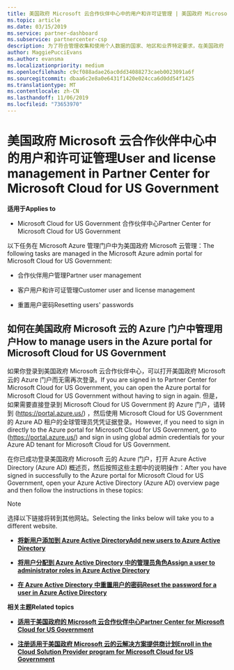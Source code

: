 ```yaml
---
title: 美国政府 Microsoft 云合作伙伴中心中的用户和许可证管理 | 美国政府 Microsoft 云合作伙伴中心
ms.topic: article
ms.date: 03/15/2019
ms.service: partner-dashboard
ms.subservice: partnercenter-csp
description: 为了符合管理收集和使用个人数据的国家、地区和业界特定要求，在美国政府 Microsoft 云合作伙伴中心中尚未提供用户管理功能。 但是，可以在美国政府 Microsoft 云的 Azure 门户中添加和管理用户。
author: MaggiePucciEvans
ms.author: evansma
ms.localizationpriority: medium
ms.openlocfilehash: c9cf088adae26ac0dd34088273caeb0023091a6f
ms.sourcegitcommit: dbaa6c2e8a0e6431f1420e024cca6d0dd54f1425
ms.translationtype: MT
ms.contentlocale: zh-CN
ms.lasthandoff: 11/06/2019
ms.locfileid: "73653970"
---
```

# <a name="user-and-license-management-in-partner-center-for-microsoft-cloud-for-us-government"></a><span data-ttu-id="2a1b2-104">美国政府 Microsoft 云合作伙伴中心中的用户和许可证管理</span><span class="sxs-lookup"><span data-stu-id="2a1b2-104">User and license management in Partner Center for Microsoft Cloud for US Government</span></span>

<span data-ttu-id="2a1b2-105">**适用于**</span><span class="sxs-lookup"><span data-stu-id="2a1b2-105">**Applies to**</span></span>

-  <span data-ttu-id="2a1b2-106">Microsoft Cloud for US Government 合作伙伴中心</span><span class="sxs-lookup"><span data-stu-id="2a1b2-106">Partner Center for Microsoft Cloud for US Government</span></span>

<span data-ttu-id="2a1b2-107">以下任务在 Microsoft Azure 管理门户中为美国政府 Microsoft 云管理：</span><span class="sxs-lookup"><span data-stu-id="2a1b2-107">The following tasks are managed in the Microsoft Azure admin portal for Microsoft Cloud for US Government:</span></span>

- <span data-ttu-id="2a1b2-108">合作伙伴用户管理</span><span class="sxs-lookup"><span data-stu-id="2a1b2-108">Partner user management</span></span>

- <span data-ttu-id="2a1b2-109">客户用户和许可证管理</span><span class="sxs-lookup"><span data-stu-id="2a1b2-109">Customer user and license management</span></span>

- <span data-ttu-id="2a1b2-110">重置用户密码</span><span class="sxs-lookup"><span data-stu-id="2a1b2-110">Resetting users' passwords</span></span>


## <a name="how-to-manage-users-in-the-azure-portal-for-microsoft-cloud-for-us-government"></a><span data-ttu-id="2a1b2-111">如何在美国政府 Microsoft 云的 Azure 门户中管理用户</span><span class="sxs-lookup"><span data-stu-id="2a1b2-111">How to manage users in the Azure portal for Microsoft Cloud for US Government</span></span>

<span data-ttu-id="2a1b2-112">如果你登录到美国政府 Microsoft 云合作伙伴中心，可以打开美国政府 Microsoft 云的 Azure 门户而无需再次登录。</span><span class="sxs-lookup"><span data-stu-id="2a1b2-112">If you are signed in to Partner Center for Microsoft Cloud for US Government, you can open the Azure portal for Microsoft Cloud for US Government without having to sign in again.</span></span> <span data-ttu-id="2a1b2-113">但是，如果需要直接登录到 Microsoft Cloud for US Government 的 Azure 门户，请转到 (https://portal.azure.us/) ，然后使用 Microsoft Cloud for US Government 的 Azure AD 租户的全球管理员凭凭证据登录。</span><span class="sxs-lookup"><span data-stu-id="2a1b2-113">However, if you need to sign in directly to the Azure portal for Microsoft Cloud for US Government, go to (https://portal.azure.us/) and sign in using global admin credentials for your Azure AD tenant for Microsoft Cloud for US Government.</span></span>

<span data-ttu-id="2a1b2-114">在你已成功登录美国政府 Microsoft 云的 Azure 门户，打开 Azure Active Directory (Azure AD) 概述页，然后按照这些主题中的说明操作：</span><span class="sxs-lookup"><span data-stu-id="2a1b2-114">After you have signed in successfully to the Azure portal for Microsoft Cloud for US Government, open your Azure Active Directory (Azure AD) overview page and then follow the instructions in these topics:</span></span>

> [!NOTE]  
> <span data-ttu-id="2a1b2-115">选择以下链接将转到其他网站。</span><span class="sxs-lookup"><span data-stu-id="2a1b2-115">Selecting the links below will take you to a different website.</span></span> 

-  [<span data-ttu-id="2a1b2-116">**将新用户添加到 Azure Active Directory**</span><span class="sxs-lookup"><span data-stu-id="2a1b2-116">**Add new users to Azure Active Directory**</span></span>](https://docs.microsoft.com/azure/active-directory/active-directory-users-create-azure-portal)

-  [<span data-ttu-id="2a1b2-117">**将用户分配到 Azure Active Directory 中的管理员角色**</span><span class="sxs-lookup"><span data-stu-id="2a1b2-117">**Assign a user to administrator roles in Azure Active Directory**</span></span>](https://docs.microsoft.com/azure/active-directory/active-directory-users-assign-role-azure-portal)

-  [<span data-ttu-id="2a1b2-118">**在 Azure Active Directory 中重置用户的密码**</span><span class="sxs-lookup"><span data-stu-id="2a1b2-118">**Reset the password for a user in Azure Active Directory**</span></span>](https://docs.microsoft.com/azure/active-directory/active-directory-users-reset-password-azure-portal)

<span data-ttu-id="2a1b2-119">**相关主题**</span><span class="sxs-lookup"><span data-stu-id="2a1b2-119">**Related topics**</span></span>

-  [<span data-ttu-id="2a1b2-120">**适用于美国政府的 Microsoft 云合作伙伴中心**</span><span class="sxs-lookup"><span data-stu-id="2a1b2-120">**Partner Center for Microsoft Cloud for US Government**</span></span>](partner-center-for-microsoft-us-govt-cloud.md)

-  [<span data-ttu-id="2a1b2-121">**注册适用于美国政府 Microsoft 云的云解决方案提供商计划**</span><span class="sxs-lookup"><span data-stu-id="2a1b2-121">**Enroll in the Cloud Solution Provider program for Microsoft Cloud for US Government**</span></span>](enroll-in-csp-for-microsoft-us-govt-cloud.md)
